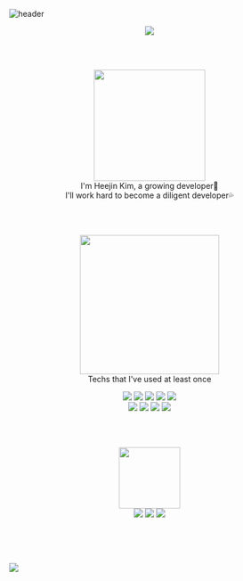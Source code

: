 
![header](https://capsule-render.vercel.app/api?type=waving&color=gradient&height=280&text=Hello%20World!&desc=!false&fontColor=ffffff&fontSize=80&fontAlign=50&fontAlignY=40&descSize=40&descAlign=50&descAlignY=60)  
<p align="center"><a href="https://hits.seeyoufarm.com"><img src="https://hits.seeyoufarm.com/api/count/incr/badge.svg?url=https%3A%2F%2Fgithub.com%2Fgjbae1212%2Fhit-counter"/></a></p>
</br>
</br>
<p align="center"><image src="https://user-images.githubusercontent.com/71063574/147319874-d6fa2eed-a63e-4f05-b205-30d920b0d546.png" style="width: 200px; height: auto;"/> <br/> I'm Heejin Kim, a growing developer🌱<br/>I'll work hard to become a diligent developer💦  </p>
</br>
</br>
<p align="center"><image src="https://user-images.githubusercontent.com/71063574/147320604-091f513e-8929-4a8f-bf26-6f7c3b409cf8.png" style="width: 250px; height: auto;"/> <br/> Techs that I've used at least once   </p>
<p align="center"><img src="https://img.shields.io/badge/Python-3766AB?style=flat-square&logo=Python&logoColor=white&color=blue"/></a> <img src="https://img.shields.io/badge/JAVA-3766AB?style=flat-square&logo=Java&logoColor=white&color=red"/></a> <img src="https://img.shields.io/badge/C-3766AB?style=flat-square&logo=C&logoColor=white&color=2D4263"/></a> <img src="https://img.shields.io/badge/JavaScript-3766AB?style=flat-square&logo=JavaScript&logoColor=white&color=yellow"/></a> <img src="https://img.shields.io/badge/MySQL-3766AB?style=flat-square&logo=MySQL&logoColor=white&color=orange"/></a> <br/>
<img src="https://img.shields.io/badge/OpenCV-3766AB?style=flat-square&logo=OpenCV&logoColor=white&color=06FF00"/></a> <img src="https://img.shields.io/badge/TensorFlow-3766AB?style=flat-square&logo=TensorFlow&logoColor=white&color=orange"/></a> <img src="https://img.shields.io/badge/React.js-3766AB?style=flat-square&logo=React&logoColor=black&color=84DFFF"/></a> <img src="https://img.shields.io/badge/AWS-3766AB?style=flat-square&logo=Amazon AWS&logoColor=orange&color=E8E1D9"/></a>   </p>
</br>
</br>
<p align="center"> <image src="https://user-images.githubusercontent.com/71063574/147320836-da32c343-db6d-4c66-bdd7-1df61fcb2c34.png" style="width: 110px; height: auto;"/> <br/> <a href="https://velog.io/@heejinkim0812"><img src="https://img.shields.io/badge/Velog-3766AB?style=flat-square&logo=Vimeo&logoColor=white&color=57CC99&link=내링크"/></a> <a href=""><img src="https://img.shields.io/badge/Gmail-3766AB?style=flat-square&logo=Gmail&logoColor=white&color=9B0000&link=내링크"/></a> <a href="https://www.youtube.com/channel/UC73gxBkGXg3ocutr0wz4FBw"><img src="https://img.shields.io/badge/YouTube-3766AB?style=flat-square&logo=YouTube&logoColor=white&color=CD1818&link=내링크"/></a> </p>
</br>
</br>
</br>

<a href="https://github.com/anuraghazra/github-readme-stats"> <img align=center src="https://github-readme-stats.vercel.app/api/pin/?username=anuraghazra&repo=github-readme-stats" /> </a>

